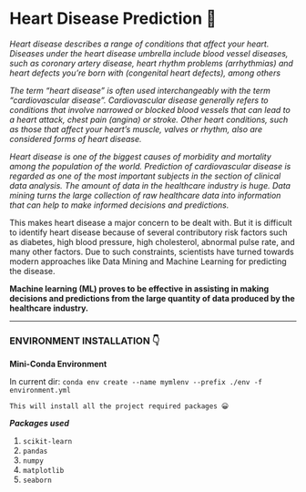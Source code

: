 # Heart Disease Prediction 💓

_Heart disease describes a range of conditions that affect your heart. Diseases under the heart disease umbrella include blood vessel diseases, such as coronary artery disease, heart rhythm problems (arrhythmias) and heart defects you’re born with (congenital heart defects), among others_

_The term “heart disease” is often used interchangeably with the term “cardiovascular disease”. Cardiovascular disease generally refers to conditions that involve narrowed or blocked blood vessels that can lead to a heart attack, chest pain (angina) or stroke. Other heart conditions, such as those that affect your heart’s muscle, valves or rhythm, also are considered forms of heart disease._

_Heart disease is one of the biggest causes of morbidity and mortality among the population of the world. Prediction of cardiovascular disease is regarded as one of the most important subjects in the section of clinical data analysis. The amount of data in the healthcare industry is huge. Data mining turns the large collection of raw healthcare data into information that can help to make informed decisions and predictions._

This makes heart disease a major concern to be dealt with. But it is difficult to identify heart disease because of several contributory risk factors such as diabetes, high blood pressure, high cholesterol, abnormal pulse rate, and many other factors. Due to such constraints, scientists have turned towards modern approaches like Data Mining and Machine Learning for predicting the disease.

**Machine learning (ML) proves to be effective in assisting in making decisions and predictions from the large quantity of data produced by the healthcare industry.**

<hr>

### ENVIRONMENT INSTALLATION 👇

**Mini-Conda Environment**

In current dir: `conda env create --name mymlenv --prefix ./env -f environment.yml`

    This will install all the project required packages 😀

**_Packages used_**

1. `scikit-learn`
2. `pandas`
3. `numpy`
4. `matplotlib`
5. `seaborn`
